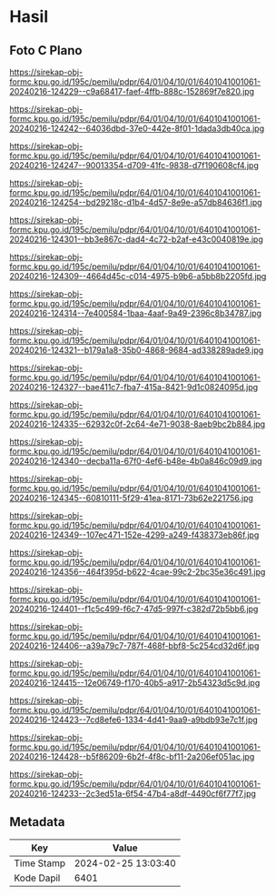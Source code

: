 # Hasil

## Foto C Plano

https://sirekap-obj-formc.kpu.go.id/195c/pemilu/pdpr/64/01/04/10/01/6401041001061-20240216-124229--c9a68417-faef-4ffb-888c-152869f7e820.jpg

https://sirekap-obj-formc.kpu.go.id/195c/pemilu/pdpr/64/01/04/10/01/6401041001061-20240216-124242--64036dbd-37e0-442e-8f01-1dada3db40ca.jpg

https://sirekap-obj-formc.kpu.go.id/195c/pemilu/pdpr/64/01/04/10/01/6401041001061-20240216-124247--90013354-d709-41fc-9838-d7f190608cf4.jpg

https://sirekap-obj-formc.kpu.go.id/195c/pemilu/pdpr/64/01/04/10/01/6401041001061-20240216-124254--bd29218c-d1b4-4d57-8e9e-a57db84636f1.jpg

https://sirekap-obj-formc.kpu.go.id/195c/pemilu/pdpr/64/01/04/10/01/6401041001061-20240216-124301--bb3e867c-dad4-4c72-b2af-e43c0040819e.jpg

https://sirekap-obj-formc.kpu.go.id/195c/pemilu/pdpr/64/01/04/10/01/6401041001061-20240216-124309--4664d45c-c014-4975-b9b6-a5bb8b2205fd.jpg

https://sirekap-obj-formc.kpu.go.id/195c/pemilu/pdpr/64/01/04/10/01/6401041001061-20240216-124314--7e400584-1baa-4aaf-9a49-2396c8b34787.jpg

https://sirekap-obj-formc.kpu.go.id/195c/pemilu/pdpr/64/01/04/10/01/6401041001061-20240216-124321--b179a1a8-35b0-4868-9684-ad338289ade9.jpg

https://sirekap-obj-formc.kpu.go.id/195c/pemilu/pdpr/64/01/04/10/01/6401041001061-20240216-124327--bae411c7-fba7-415a-8421-9d1c0824095d.jpg

https://sirekap-obj-formc.kpu.go.id/195c/pemilu/pdpr/64/01/04/10/01/6401041001061-20240216-124335--62932c0f-2c64-4e71-9038-8aeb9bc2b884.jpg

https://sirekap-obj-formc.kpu.go.id/195c/pemilu/pdpr/64/01/04/10/01/6401041001061-20240216-124340--decba11a-67f0-4ef6-b48e-4b0a846c09d9.jpg

https://sirekap-obj-formc.kpu.go.id/195c/pemilu/pdpr/64/01/04/10/01/6401041001061-20240216-124345--60810111-5f29-41ea-8171-73b62e221756.jpg

https://sirekap-obj-formc.kpu.go.id/195c/pemilu/pdpr/64/01/04/10/01/6401041001061-20240216-124349--107ec471-152e-4299-a249-f438373eb86f.jpg

https://sirekap-obj-formc.kpu.go.id/195c/pemilu/pdpr/64/01/04/10/01/6401041001061-20240216-124356--464f395d-b622-4cae-99c2-2bc35e36c491.jpg

https://sirekap-obj-formc.kpu.go.id/195c/pemilu/pdpr/64/01/04/10/01/6401041001061-20240216-124401--f1c5c499-f6c7-47d5-997f-c382d72b5bb6.jpg

https://sirekap-obj-formc.kpu.go.id/195c/pemilu/pdpr/64/01/04/10/01/6401041001061-20240216-124406--a39a79c7-787f-468f-bbf8-5c254cd32d6f.jpg

https://sirekap-obj-formc.kpu.go.id/195c/pemilu/pdpr/64/01/04/10/01/6401041001061-20240216-124415--12e06749-f170-40b5-a917-2b54323d5c9d.jpg

https://sirekap-obj-formc.kpu.go.id/195c/pemilu/pdpr/64/01/04/10/01/6401041001061-20240216-124423--7cd8efe6-1334-4d41-9aa9-a9bdb93e7c1f.jpg

https://sirekap-obj-formc.kpu.go.id/195c/pemilu/pdpr/64/01/04/10/01/6401041001061-20240216-124428--b5f86209-6b2f-4f8c-bf11-2a206ef051ac.jpg

https://sirekap-obj-formc.kpu.go.id/195c/pemilu/pdpr/64/01/04/10/01/6401041001061-20240216-124233--2c3ed51a-6f54-47b4-a8df-4490cf6f77f7.jpg


## Metadata

| Key        | Value               |
| ---------- | ------------------- |
| Time Stamp | 2024-02-25 13:03:40 |
| Kode Dapil | 6401                |



